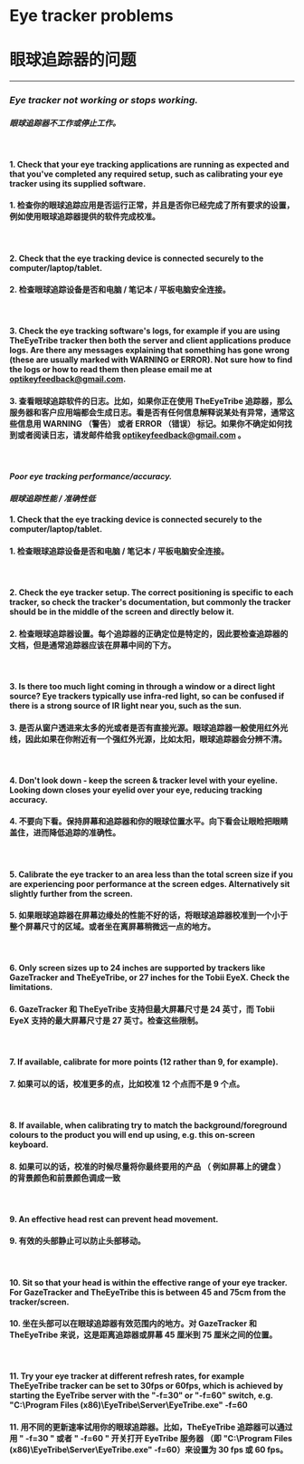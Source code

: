 # Eye tracker problems
# 眼球追踪器的问题
***

### *Eye tracker not working or stops working.*
#### *眼球追踪器不工作或停止工作。*
</br>

#### 1. Check that your eye tracking applications are running as expected and that you've completed any required setup, such as calibrating your eye tracker using its supplied software.
#### 1. 检查你的眼球追踪应用是否运行正常，并且是否你已经完成了所有要求的设置，例如使用眼球追踪器提供的软件完成校准。
</br>

#### 2. Check that the eye tracking device is connected securely to the computer/laptop/tablet.
#### 2. 检查眼球追踪设备是否和电脑 / 笔记本 / 平板电脑安全连接。
</br>

#### 3. Check the eye tracking software's logs, for example if you are using TheEyeTribe tracker then both the server and client applications produce logs. Are there any messages explaining that something has gone wrong (these are usually marked with WARNING or ERROR). Not sure how to find the logs or how to read them then please email me at optikeyfeedback@gmail.com.
#### 3. 查看眼球追踪软件的日志。比如，如果你正在使用 TheEyeTribe 追踪器，那么服务器和客户应用端都会生成日志。看是否有任何信息解释说某处有异常，通常这些信息用 WARNING （警告） 或者 ERROR （错误） 标记。如果你不确定如何找到或者阅读日志，请发邮件给我 [optikeyfeedback@gmail.com]() 。
</br>

#### *Poor eye tracking performance/accuracy.*
#### *眼球追踪性能 / 准确性低*


#### 1. Check that the eye tracking device is connected securely to the computer/laptop/tablet.
#### 1. 检查眼球追踪设备是否和电脑 / 笔记本 / 平板电脑安全连接。

</br>

#### 2. Check the eye tracker setup. The correct positioning is specific to each tracker, so check the tracker's documentation, but commonly the tracker should be in the middle of the screen and directly below it.
#### 2. 检查眼球追踪器设置。每个追踪器的正确定位是特定的，因此要检查追踪器的文档，但是通常追踪器应该在屏幕中间的下方。
</br>

#### 3. Is there too much light coming in through a window or a direct light source? Eye trackers typically use infra-red light, so can be confused if there is a strong source of IR light near you, such as the sun.
#### 3. 是否从窗户透进来太多的光或者是否有直接光源。眼球追踪器一般使用红外光线，因此如果在你附近有一个强红外光源，比如太阳，眼球追踪器会分辨不清。

</br>

#### 4. Don't look down - keep the screen & tracker level with your eyeline. Looking down closes your eyelid over your eye, reducing tracking accuracy.
#### 4. 不要向下看。保持屏幕和追踪器和你的眼球位置水平。向下看会让眼睑把眼睛盖住，进而降低追踪的准确性。
</br>

#### 5. Calibrate the eye tracker to an area less than the total screen size if you are experiencing poor performance at the screen edges. Alternatively sit slightly further from the screen.
#### 5. 如果眼球追踪器在屏幕边缘处的性能不好的话，将眼球追踪器校准到一个小于整个屏幕尺寸的区域。或者坐在离屏幕稍微远一点的地方。
</br>

#### 6. Only screen sizes up to 24 inches are supported by trackers like GazeTracker and TheEyeTribe, or 27 inches for the Tobii EyeX. Check the limitations.
#### 6. GazeTracker 和 TheEyeTribe 支持但最大屏幕尺寸是 24 英寸，而 Tobii EyeX 支持的最大屏幕尺寸是 27 英寸。检查这些限制。
</br>

#### 7. If available, calibrate for more points (12 rather than 9, for example).
#### 7. 如果可以的话，校准更多的点，比如校准 12 个点而不是 9 个点。

</br>

#### 8. If available, when calibrating try to match the background/foreground colours to the product you will end up using, e.g. this on-screen keyboard.
#### 8. 如果可以的话，校准的时候尽量将你最终要用的产品 （ 例如屏幕上的键盘 ） 的背景颜色和前景颜色调成一致

</br>

#### 9. An effective head rest can prevent head movement.
#### 9. 有效的头部静止可以防止头部移动。

</br>

#### 10. Sit so that your head is within the effective range of your eye tracker. For GazeTracker and TheEyeTribe this is between 45 and 75cm from the tracker/screen.
#### 10. 坐在头部可以在眼球追踪器有效范围内的地方。对 GazeTracker 和 TheEyeTribe 来说，这是距离追踪器或屏幕 45 厘米到 75 厘米之间的位置。

</br>

#### 11. Try your eye tracker at different refresh rates, for example TheEyeTribe tracker can be set to 30fps or 60fps, which is achieved by starting the EyeTribe server with the "-f=30" or "-f=60" switch, e.g. "C:\Program Files (x86)\EyeTribe\Server\EyeTribe.exe" -f=60

#### 11. 用不同的更新速率试用你的眼球追踪器。比如，TheEyeTribe 追踪器可以通过用 " -f=30 " 或者 " -f=60 " 开关打开 EyeTribe 服务器 （即 "C:\Program Files (x86)\EyeTribe\Server\EyeTribe.exe" -f=60）来设置为 30 fps 或 60 fps。

</br>

